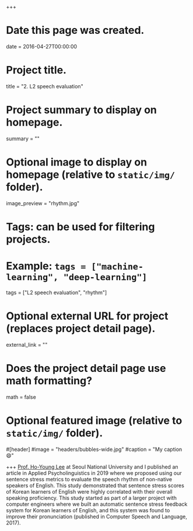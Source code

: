 +++
# Date this page was created.
date = 2016-04-27T00:00:00

# Project title.
title = "2. L2 speech evaluation"

# Project summary to display on homepage.
summary = ""

# Optional image to display on homepage (relative to `static/img/` folder).
image_preview = "rhythm.jpg"

# Tags: can be used for filtering projects.
# Example: `tags = ["machine-learning", "deep-learning"]`
tags = ["L2 speech evaluation", "rhythm"]

# Optional external URL for project (replaces project detail page).
external_link = ""

# Does the project detail page use math formatting?
math = false

# Optional featured image (relative to `static/img/` folder).
#[header]
#image = "headers/bubbles-wide.jpg"
#caption = "My caption :smile:"

+++
[Prof. Ho-Young Lee](https://hoyounglee.me/) at Seoul National University and I published an article in Applied Psycholinguistics in 2019 where we proposed using our sentence stress metrics to evaluate the speech rhythm of non-native speakers of English. This study demonstrated that sentence stress scores of Korean learners of English were highly correlated with their overall speaking proficiency. This study started as part of a larger project with computer engineers where we built an automatic sentence stress feedback system for Korean learners of English, and this system was found to improve their pronunciation (published in Computer Speech and Language, 2017). 